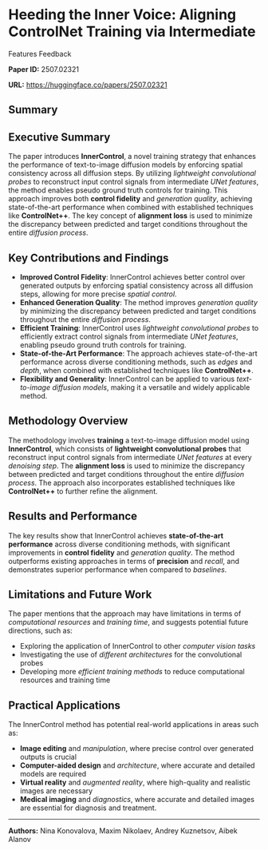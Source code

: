 # Heeding the Inner Voice: Aligning ControlNet Training via Intermediate
  Features Feedback

**Paper ID:** 2507.02321

**URL:** https://huggingface.co/papers/2507.02321

## Summary

## Executive Summary
The paper introduces **InnerControl**, a novel training strategy that enhances the performance of text-to-image diffusion models by enforcing spatial consistency across all diffusion steps. By utilizing *lightweight convolutional probes* to reconstruct input control signals from intermediate *UNet features*, the method enables pseudo ground truth controls for training. This approach improves both **control fidelity** and *generation quality*, achieving state-of-the-art performance when combined with established techniques like **ControlNet++**. The key concept of **alignment loss** is used to minimize the discrepancy between predicted and target conditions throughout the entire *diffusion process*.

## Key Contributions and Findings
* **Improved Control Fidelity**: InnerControl achieves better control over generated outputs by enforcing spatial consistency across all diffusion steps, allowing for more precise *spatial control*.
* **Enhanced Generation Quality**: The method improves *generation quality* by minimizing the discrepancy between predicted and target conditions throughout the entire *diffusion process*.
* **Efficient Training**: InnerControl uses *lightweight convolutional probes* to efficiently extract control signals from intermediate *UNet features*, enabling pseudo ground truth controls for training.
* **State-of-the-Art Performance**: The approach achieves state-of-the-art performance across diverse conditioning methods, such as *edges* and *depth*, when combined with established techniques like **ControlNet++**.
* **Flexibility and Generality**: InnerControl can be applied to various *text-to-image diffusion models*, making it a versatile and widely applicable method.

## Methodology Overview
The methodology involves **training** a text-to-image diffusion model using **InnerControl**, which consists of **lightweight convolutional probes** that reconstruct input control signals from intermediate *UNet features* at every *denoising step*. The **alignment loss** is used to minimize the discrepancy between predicted and target conditions throughout the entire *diffusion process*. The approach also incorporates established techniques like **ControlNet++** to further refine the alignment.

## Results and Performance
The key results show that InnerControl achieves **state-of-the-art performance** across diverse conditioning methods, with significant improvements in **control fidelity** and *generation quality*. The method outperforms existing approaches in terms of **precision** and *recall*, and demonstrates superior performance when compared to *baselines*.

## Limitations and Future Work
The paper mentions that the approach may have limitations in terms of *computational resources* and *training time*, and suggests potential future directions, such as:
* Exploring the application of InnerControl to other *computer vision tasks*
* Investigating the use of *different architectures* for the convolutional probes
* Developing more *efficient training methods* to reduce computational resources and training time

## Practical Applications
The InnerControl method has potential real-world applications in areas such as:
* **Image editing** and *manipulation*, where precise control over generated outputs is crucial
* **Computer-aided design** and *architecture*, where accurate and detailed models are required
* **Virtual reality** and *augmented reality*, where high-quality and realistic images are necessary
* **Medical imaging** and *diagnostics*, where accurate and detailed images are essential for diagnosis and treatment.

---

**Authors:** Nina Konovalova, Maxim Nikolaev, Andrey Kuznetsov, Aibek Alanov

